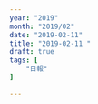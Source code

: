 ```yaml
---
year: "2019"
month: "2019/02"
date: "2019-02-11"
title: "2019-02-11 "
draft: true
tags: [
    "日報"
]

---
```


